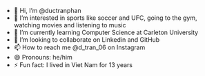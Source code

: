 - 👋 Hi, I’m @ductranphan
- 👀 I’m interested in sports like soccer and UFC, going to the gym, watching movies and listening to music
- 🌱 I’m currently learning Computer Science at Carleton University
- 💞️ I’m looking to collaborate on Linkedin and GitHub
- 📫 How to reach me @d_tran_06 on Instagram
- 😄 Pronouns: he/him
- ⚡ Fun fact: I lived in Viet Nam for 13 years 

<!---
ductranphan/ductranphan is a ✨ special ✨ repository because its `README.md` (this file) appears on your GitHub profile.
You can click the Preview link to take a look at your changes.
--->
